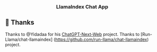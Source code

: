 <br /><br />

<h3 align="center"><b>LlamaIndex Chat App</b></h3>

## 🙏 Thanks

Thanks to @Yidadaa for his [ChatGPT-Next-Web](https://github.com/Yidadaa/ChatGPT-Next-Web) project.
Thanks to [Run-Llama/chat-llamaindex] (https://github.com/run-llama/chat-llamaindex) project.
